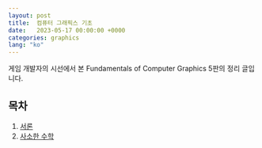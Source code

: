 ```yaml
---
layout: post
title:  컴퓨터 그래픽스 기초
date:   2023-05-17 00:00:00 +0000
categories: graphics
lang: "ko"
---
```


게임 개발자의 시선에서 본 Fundamentals of Computer Graphics 5판의 정리 글입니다.

## 목차

1. [서론](/_posts/2023-05-17-fundamentals-of-computer-graphics-01-introduction-kr.md)
2. [사소한 수학](/_posts/2023-05-18-fundamentals-of-computer-graphics-02-miscellaneous-math-kr.md)